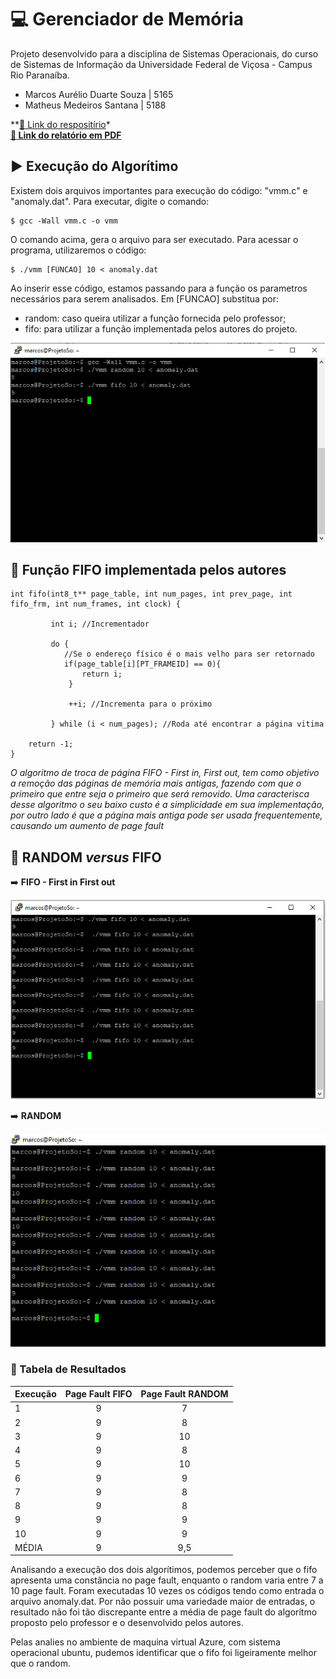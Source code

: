 # :computer: Gerenciador de Memória

Projeto desenvolvido para a disciplina de Sistemas Operacionais, do curso de Sistemas de Informação da Universidade Federal de Viçosa - Campus Rio Paranaíba.
- Marcos Aurélio Duarte Souza | 5165
- Matheus Medeiros Santana | 5188

**[:link: Link do respositírio](https://github.com/matheus6d/gerenciador-memoria)*<br>
**[:link: Link do relatório em PDF](https://github.com/matheus6d/gerenciador-memoria/blob/main/relatorio.pdf)**

## :arrow_forward: Execução do Algorítimo

Existem dois arquivos importantes para execução do código: "vmm.c" e "anomaly.dat".
Para executar, digite o comando: 

```
$ gcc -Wall vmm.c -o vmm
```
O comando acima, gera o arquivo para ser executado. Para acessar o programa, utilizaremos o código:

```
$ ./vmm [FUNCAO] 10 < anomaly.dat
```
Ao inserir esse código, estamos passando para a função os parametros necessários para serem analisados.
Em [FUNCAO] substitua por:
- random: caso queira utilizar a função fornecida pelo professor;
- fifo: para utilizar a função implementada pelos autores do projeto.

![exemplo1](imagem/exemplo1.png)

## :memo: Função FIFO implementada pelos autores

```
int fifo(int8_t** page_table, int num_pages, int prev_page, int fifo_frm, int num_frames, int clock) {
         
         int i; //Incrementador 

		 do {
		 	//Se o endereço físico é o mais velho para ser retornado
		 	if(page_table[i][PT_FRAMEID] == 0){
         		return i;
			 }
			 
			 ++i; //Incrementa para o próximo
			 
		 } while (i < num_pages); //Roda até encontrar a página vitima
		 	 	
    return -1;
}

```
_O algoritmo de troca de página FIFO - First in, First out, tem como objetivo a remoção das páginas de memória mais antigas, fazendo com que o primeiro que entre seja o primeiro que será removido. Uma caracterisca desse algoritmo o seu baixo custo é a simplicidade em sua implementação, por outro lado é que a página mais antiga pode ser usada frequentemente, causando um aumento de page fault_

## :mag_right: RANDOM _versus_ FIFO

:arrow_right: **FIFO - First in First out**



![fifo](imagem/fifo.png)

:arrow_right: **RANDOM**



![random](imagem/random.png)

### :page_facing_up: Tabela de Resultados

| Execução | Page Fault FIFO | Page Fault RANDOM |
|:----------|:-------------:|:------:|
| 1| 9 | 7 |
| 2| 9 | 8 |
| 3| 9| 10 |
| 4| 9 | 8 | 
| 5| 9 | 10 |
| 6| 9 | 9 |
| 7|9 | 8 |
| 8| 9 | 8 |
| 9| 9| 9 | 
| 10| 9 | 9 | 
| MÉDIA| 9 | 9,5 | 

Analisando a execução dos dois algorítimos, podemos perceber que o fifo apresenta uma constância no page fault, enquanto o random varia entre 7 a 10 page fault.
Foram executadas 10 vezes os códigos tendo como entrada o arquivo anomaly.dat. Por não possuir uma variedade maior de entradas, o resultado não foi tão discrepante entre a média de page fault do algorítmo proposto pelo professor e o desenvolvido pelos autores.

Pelas analies no ambiente de maquina virtual Azure, com sistema operacional ubuntu, pudemos identificar que o fifo foi ligeiramente melhor que o random. 
